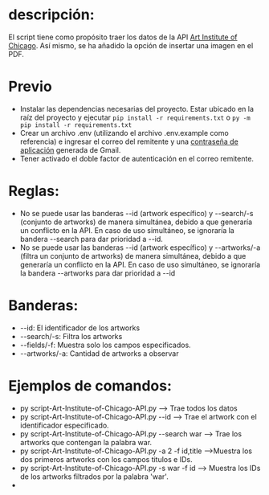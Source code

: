 # descripción:
El script tiene como propósito traer los datos de la API  [Art Institute of Chicago](https://api.artic.edu/docs/). Así mismo, se ha añadido la opción de insertar una imagen en el PDF.
# Previo
* Instalar las dependencias necesarias del proyecto. Estar ubicado en la raíz del proyecto y ejecutar ```pip install -r requirements.txt``` o ```py -m pip install -r requirements.txt```
* Crear un archivo .env (utilizando el archivo .env.example como referencia) e ingresar el correo del remitente y una [contraseña de aplicación](https://profinomics.com/crear-contrasena-de-aplicacion-gmail/#:~:text=Para%20generar%20una%20contrase%C3%B1a%20de%20aplicaci%C3%B3n%20en%20Gmail%2C,en%20%E2%80%9CAcceder%20a%20contrase%C3%B1as%20de%20aplicaci%C3%B3n%E2%80%9D.%20M%C3%A1s%20elementos) generada de Gmail.
* Tener activado el doble factor de autenticación en el correo remitente.
# Reglas:
* No se puede usar las banderas --id (artwork específico) y --search/-s (conjunto de artworks) de manera simultánea, debido a que generaría un conflicto en la API. En caso de uso simultáneo, se ignoraría la bandera --search para dar prioridad a --id.
* No se puede usar las banderas --id (artwork específico) y --artworks/-a (filtra un conjunto de artworks) de manera simultánea, debido a que generaría un conflicto en la API. En caso de uso simultáneo, se ignoraría la bandera --artworks para dar prioridad a --id
# Banderas:
* --id: El identificador de los artworks
* --search/-s: Filtra los artworks
* --fields/-f: Muestra solo los campos especificados.
* --artworks/-a: Cantidad de artworks a observar
# Ejemplos de comandos:
* py script-Art-Institute-of-Chicago-API.py  --> Trae todos los datos
* py script-Art-Institute-of-Chicago-API.py --id --> Trae el artwork con el identificador especificado.
* py script-Art-Institute-of-Chicago-API.py --search war --> Trae los artworks que contengan la palabra war.
* py script-Art-Institute-of-Chicago-API.py -a 2 -f id,title -->Muestra los dos primeros artworks con los campos titulos e IDs.
* py script-Art-Institute-of-Chicago-API.py -s war -f id --> Muestra los IDs de los artworks filtrados por la palabra 'war'.
* 
